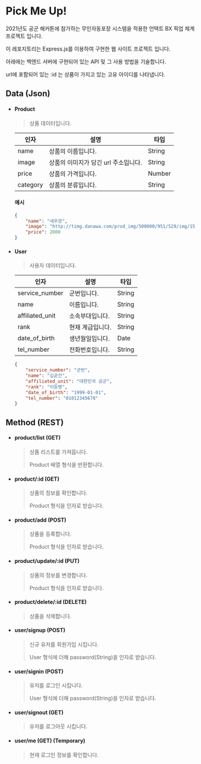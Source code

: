# Pick Me Up!


2021년도 공군 해커톤에 참가하는 무인자동포장 시스템을 적용한 언택트 BX 픽업 체계 프로젝트 입니다.

이 레포지토리는 Express.js를 이용하여 구현한 웹 사이트 프로젝트 입니다.

아래에는 백엔드 서버에 구현되어 있는 API 및 그 사용 방법을 기술합니다.

url에 포함되어 있는 :id 는 상품이 가지고 있는 고유 아이디를 나타냅니다.

## Data (Json)

- #### Product
    > 상품 데이터입니다.

    | 인자 | 설명 | 타입 |
    | ---- | ---- | --- |
    | name     | 상품의 이름입니다.                  | String |
    | image    | 상품의 이미지가 담긴 url 주소입니다. | String |
    | price    | 상품의 가격입니다.                  | Number |
    | category | 상품의 분류입니다.                  | String |

    #### 예시

    ```json
    {
        "name": "새우깡",
        "image": "http://timg.danawa.com/prod_img/500000/951/529/img/1529951_1.jpg",
        "price": 2000
    }
    ```

- #### User
    > 사용자 데이터입니다.

    | 인자 | 설명 | 타입 |
    | ---- | ---- | --- |
    | service_number  | 군번입니다.                  | String |
    | name            | 이름입니다.                  | String |
    | affiliated_unit | 소속부대입니다.              | String |
    | rank            | 현재 계급입니다.             | String |
    | date_of_birth   | 생년월일입니다.              | Date   |
    | tel_number      | 전화번호입니다.              | String |

    ```json
    {
        "service_number": "군번",
        "name": "김굳건",
        "affiliated_unit": "대한민국 공군",
        "rank": "이등병",
        "date_of_birth": "1999-01-01",
        "tel_number": "01012345678"
    }
    ```

## Method (REST)

- #### product/list (GET)

    > 상품 리스트를 가져옵니다.
    >
    > Product 배열 형식을 반환합니다.

- #### product/:id (GET)

    > 상품의 정보를 확인합니다.
	> 
    > Product 형식을 인자로 받습니다.

- #### product/add (POST)

    > 상품을 등록합니다. 
    > 
    > Product 형식을 인자로 받습니다.


- #### product/update/:id (PUT)

    > 상품의 정보를 변경합니다.
	> 
    > Product 형식을 인자로 받습니다.


- #### product/delete/:id (DELETE)

    > 상품을 삭제합니다.

- #### user/signup (POST)

    > 신규 유저를 회원가입 시킵니다.
    >
    > User 형식에 더해 password(String)을 인자로 받습니다.

- #### user/signin (POST)

    > 유저를 로그인 시킵니다.
    >
    > User 형식에 더해 password(String)을 인자로 받습니다.

- #### user/signout (GET)

    > 유저를 로그아웃 시킵니다.

- #### user/me (GET) (Temporary)

    > 현재 로그인 정보를 확인합니다.